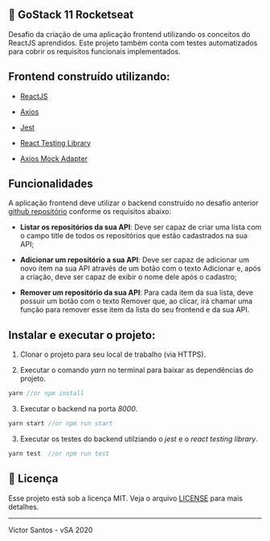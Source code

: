## :rocket: GoStack 11 Rocketseat

Desafio da criação de uma aplicação frontend utilizando os conceitos do ReactJS aprendidos. Este projeto também conta com testes automatizados para cobrir os requisitos funcionais implementados.

## Frontend construído utilizando:

- [ReactJS](https://github.com/facebook/react)

- [Axios](https://www.npmjs.com/package/axios)

- [Jest](https://jestjs.io/)

- [React Testing Library](https://testing-library.com/docs/react-testing-library/intro)

- [Axios Mock Adapter](https://www.npmjs.com/package/axios-mock-adapter)

## Funcionalidades

A aplicação frontend deve utilizar o backend construído no desafio anterior [github repositório](https://github.com/brvictorsa/desafio-conceitos-nodejs) conforme os requisitos abaixo:

* **Listar os repositórios da sua API**: Deve ser capaz de criar uma lista com o campo title de todos os repositórios que estão cadastrados na sua API; 

* **Adicionar um repositório a sua API**: Deve ser capaz de adicionar um novo item na sua API através de um botão com o texto Adicionar e, após a criação, deve ser capaz de exibir o nome dele após o cadastro; 

* **Remover um repositório da sua API**: Para cada item da sua lista, deve possuir um botão com o texto Remover que, ao clicar, irá chamar uma função para remover esse item da lista do seu frontend e da sua API.

## Instalar e executar o projeto: 

1. Clonar o projeto para seu local de trabalho (via HTTPS).

2. Executar o comando *yarn* no terminal para baixar as dependências do projeto.
```js
yarn //or npm install
```

3. Executar o backend na porta *8000*.
```js
yarn start //or npm run start
```

3. Executar os testes do backend utilziando o *jest* e o *react testing library*.
```js
yarn test  //or npm run test
```

## :memo: Licença

Esse projeto está sob a licença MIT. Veja o arquivo [LICENSE](LICENSE.md) para mais detalhes.

---

Victor Santos - vSA 2020
